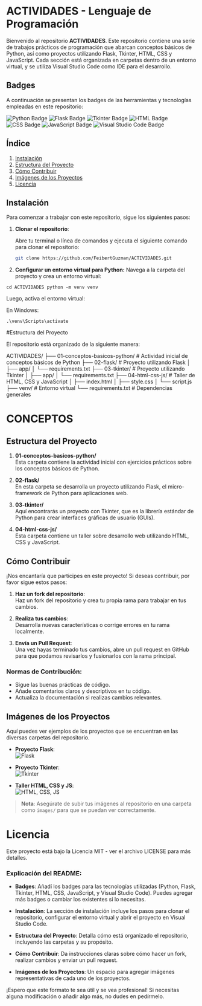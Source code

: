 # ACTIVIDADES - Lenguaje de Programación

Bienvenido al repositorio **ACTIVIDADES**. Este repositorio contiene una serie de trabajos prácticos de programación que abarcan conceptos básicos de Python, así como proyectos utilizando Flask, Tkinter, HTML, CSS y JavaScript. Cada sección está organizada en carpetas dentro de un entorno virtual, y se utiliza Visual Studio Code como IDE para el desarrollo.

## Badges

A continuación se presentan los badges de las herramientas y tecnologías empleadas en este repositorio:

![Python Badge](https://img.shields.io/badge/Python-3.9-blue)
![Flask Badge](https://img.shields.io/badge/Flask-2.0.1-orange)
![Tkinter Badge](https://img.shields.io/badge/Tkinter-8.6-green)
![HTML Badge](https://img.shields.io/badge/HTML-5-red)
![CSS Badge](https://img.shields.io/badge/CSS-3-blue)
![JavaScript Badge](https://img.shields.io/badge/JavaScript-ES6-yellow)
![Visual Studio Code Badge](https://img.shields.io/badge/VS_Code-1.55-blueviolet)

## Índice

1. [Instalación](#instalación)
2. [Estructura del Proyecto](#estructura-del-proyecto)
3. [Cómo Contribuir](#cómo-contribuir)
4. [Imágenes de los Proyectos](#imágenes-de-los-proyectos)
5. [Licencia](#licencia)

## Instalación

Para comenzar a trabajar con este repositorio, sigue los siguientes pasos:

1. **Clonar el repositorio**:

   Abre tu terminal o línea de comandos y ejecuta el siguiente comando para clonar el repositorio:

   ```bash
   git clone https://github.com/FeibertGuzman/ACTIVIDADES.git

2. **Configurar un entorno virtual para Python:**
Navega a la carpeta del proyecto y crea un entorno virtual:

`cd ACTIVIDADES
python -m venv venv`

Luego, activa el entorno virtual:

En Windows:

`.\venv\Scripts\activate`

#Estructura del Proyecto

El repositorio está organizado de la siguiente manera:

ACTIVIDADES/
├── 01-conceptos-basicos-python/          # Actividad inicial de conceptos básicos de Python
├── 02-flask/                             # Proyecto utilizando Flask
│   ├── app/
│   └── requirements.txt
├── 03-tkinter/                          # Proyecto utilizando Tkinter
│   ├── app/
│   └── requirements.txt
├── 04-html-css-js/                      # Taller de HTML, CSS y JavaScript
│   ├── index.html
│   ├── style.css
│   └── script.js
├── venv/                                 # Entorno virtual
└── requirements.txt                     # Dependencias generales


# CONCEPTOS

## Estructura del Proyecto

1. **01-conceptos-basicos-python/**  
   Esta carpeta contiene la actividad inicial con ejercicios prácticos sobre los conceptos básicos de Python.

2. **02-flask/**  
   En esta carpeta se desarrolla un proyecto utilizando Flask, el micro-framework de Python para aplicaciones web.

3. **03-tkinter/**  
   Aquí encontrarás un proyecto con Tkinter, que es la librería estándar de Python para crear interfaces gráficas de usuario (GUIs).

4. **04-html-css-js/**  
   Esta carpeta contiene un taller sobre desarrollo web utilizando HTML, CSS y JavaScript.

## Cómo Contribuir

¡Nos encantaría que participes en este proyecto! Si deseas contribuir, por favor sigue estos pasos:

1. **Haz un fork del repositorio**:  
   Haz un fork del repositorio y crea tu propia rama para trabajar en tus cambios.

2. **Realiza tus cambios**:  
   Desarrolla nuevas características o corrige errores en tu rama localmente.

3. **Envía un Pull Request**:  
   Una vez hayas terminado tus cambios, abre un pull request en GitHub para que podamos revisarlos y fusionarlos con la rama principal.

### Normas de Contribución:

- Sigue las buenas prácticas de código.
- Añade comentarios claros y descriptivos en tu código.
- Actualiza la documentación si realizas cambios relevantes.

## Imágenes de los Proyectos

Aquí puedes ver ejemplos de los proyectos que se encuentran en las diversas carpetas del repositorio.

- **Proyecto Flask**:  
  ![Flask](ruta/a/la/imagen-del-proyecto-flask.png)

- **Proyecto Tkinter**:  
  ![Tkinter](ruta/a/la/imagen-del-proyecto-tkinter.png)

- **Taller HTML, CSS y JS**:  
  ![HTML, CSS, JS](ruta/a/la/imagen-del-taller-html-css-js.png)

> **Nota**: Asegúrate de subir tus imágenes al repositorio en una carpeta como `images/` para que se puedan ver correctamente.


# Licencia

Este proyecto está bajo la Licencia MIT - ver el archivo LICENSE para más detalles.


### Explicación del README:

- **Badges**: Añadí los badges para las tecnologías utilizadas (Python, Flask, Tkinter, HTML, CSS, JavaScript, y Visual Studio Code). Puedes agregar más badges o cambiar los existentes si lo necesitas.
  
- **Instalación**: La sección de instalación incluye los pasos para clonar el repositorio, configurar el entorno virtual y abrir el proyecto en Visual Studio Code.
  
- **Estructura del Proyecto**: Detalla cómo está organizado el repositorio, incluyendo las carpetas y su propósito.

- **Cómo Contribuir**: Da instrucciones claras sobre cómo hacer un fork, realizar cambios y enviar un pull request.

- **Imágenes de los Proyectos**: Un espacio para agregar imágenes representativas de cada uno de los proyectos.

¡Espero que este formato te sea útil y se vea profesional! Si necesitas alguna modificación o añadir algo más, no dudes en pedírmelo.


